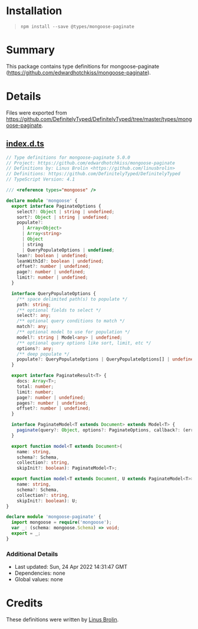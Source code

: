 # Installation
> `npm install --save @types/mongoose-paginate`

# Summary
This package contains type definitions for mongoose-paginate (https://github.com/edwardhotchkiss/mongoose-paginate).

# Details
Files were exported from https://github.com/DefinitelyTyped/DefinitelyTyped/tree/master/types/mongoose-paginate.
## [index.d.ts](https://github.com/DefinitelyTyped/DefinitelyTyped/tree/master/types/mongoose-paginate/index.d.ts)
````ts
// Type definitions for mongoose-paginate 5.0.0
// Project: https://github.com/edwardhotchkiss/mongoose-paginate
// Definitions by: Linus Brolin <https://github.com/linusbrolin>
// Definitions: https://github.com/DefinitelyTyped/DefinitelyTyped
// TypeScript Version: 4.1

/// <reference types="mongoose" />

declare module 'mongoose' {
  export interface PaginateOptions {
    select?: Object | string | undefined;
    sort?: Object | string | undefined;
    populate?:
      | Array<Object>
      | Array<string>
      | Object
      | string
      | QueryPopulateOptions | undefined;
    lean?: boolean | undefined;
    leanWithId?: boolean | undefined;
    offset?: number | undefined;
    page?: number | undefined;
    limit?: number | undefined;
  }

  interface QueryPopulateOptions {
    /** space delimited path(s) to populate */
    path: string;
    /** optional fields to select */
    select?: any;
    /** optional query conditions to match */
    match?: any;
    /** optional model to use for population */
    model?: string | Model<any> | undefined;
    /** optional query options like sort, limit, etc */
    options?: any;
    /** deep populate */
    populate?: QueryPopulateOptions | QueryPopulateOptions[] | undefined;
  }

  export interface PaginateResult<T> {
    docs: Array<T>;
    total: number;
    limit: number;
    page?: number | undefined;
    pages?: number | undefined;
    offset?: number | undefined;
  }

  interface PaginateModel<T extends Document> extends Model<T> {
    paginate(query?: Object, options?: PaginateOptions, callback?: (err: any, result: PaginateResult<T>) => void): Promise<PaginateResult<T>>;
  }

  export function model<T extends Document>(
    name: string,
    schema?: Schema,
    collection?: string,
    skipInit?: boolean): PaginateModel<T>;

  export function model<T extends Document, U extends PaginateModel<T>>(
    name: string,
    schema?: Schema,
    collection?: string,
    skipInit?: boolean): U;
}

declare module 'mongoose-paginate' {
  import mongoose = require('mongoose');
  var _: (schema: mongoose.Schema) => void;
  export = _;
}

````

### Additional Details
 * Last updated: Sun, 24 Apr 2022 14:31:47 GMT
 * Dependencies: none
 * Global values: none

# Credits
These definitions were written by [Linus Brolin](https://github.com/linusbrolin).
